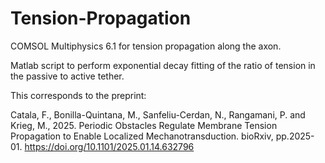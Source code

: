 # Tension-Propagation

COMSOL Multiphysics 6.1  for tension propagation along the axon.

Matlab script to perform exponential decay fitting of the ratio of tension in the passive to active tether.

This corresponds to the preprint: 

Catala, F., Bonilla-Quintana, M., Sanfeliu-Cerdan, N., Rangamani, P. and Krieg, M., 2025. Periodic Obstacles Regulate Membrane Tension Propagation to Enable Localized Mechanotransduction. bioRxiv, pp.2025-01.
https://doi.org/10.1101/2025.01.14.632796
